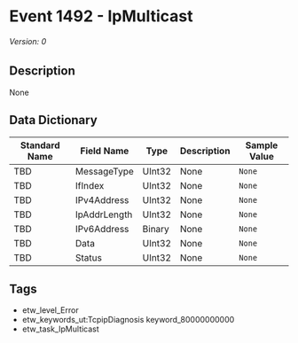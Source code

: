 # Event 1492 - IpMulticast
###### Version: 0

## Description
None

## Data Dictionary
|Standard Name|Field Name|Type|Description|Sample Value|
|---|---|---|---|---|
|TBD|MessageType|UInt32|None|`None`|
|TBD|IfIndex|UInt32|None|`None`|
|TBD|IPv4Address|UInt32|None|`None`|
|TBD|IpAddrLength|UInt32|None|`None`|
|TBD|IPv6Address|Binary|None|`None`|
|TBD|Data|UInt32|None|`None`|
|TBD|Status|UInt32|None|`None`|

## Tags
* etw_level_Error
* etw_keywords_ut:TcpipDiagnosis keyword_80000000000
* etw_task_IpMulticast